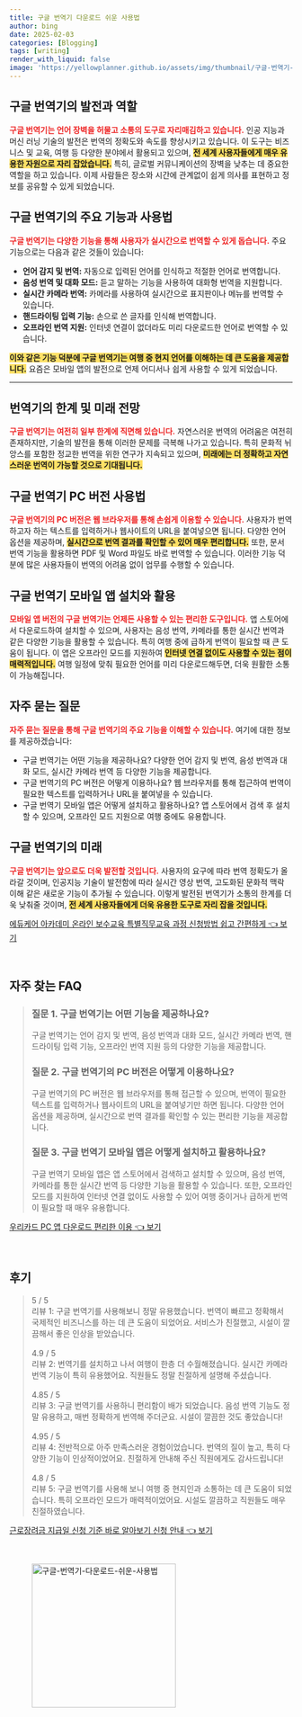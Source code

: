 ```yaml
---
title: 구글 번역기 다운로드 쉬운 사용법
author: bing
date: 2025-02-03
categories: [Blogging]
tags: [writing]
render_with_liquid: false
image: 'https://yellowplanner.github.io/assets/img/thumbnail/구글-번역기-다운로드-쉬운-사용법.webp'
---
```



<h2 id='구글-번역기의-발전과-역할'>구글 번역기의 발전과 역할</h2>

<p><b><span style="color: #ee2323;">구글 번역기는 언어 장벽을 허물고 소통의 도구로 자리매김하고 있습니다.</span></b> 인공 지능과 머신 러닝 기술의 발전은 번역의 정확도와 속도를 향상시키고 있습니다. 이 도구는 비즈니스 및 교육, 여행 등 다양한 분야에서 활용되고 있으며, <b><span style="background-color: #ffe066;">전 세계 사용자들에게 매우 유용한 자원으로 자리 잡았습니다.</span></b> 특히, 글로벌 커뮤니케이션의 장벽을 낮추는 데 중요한 역할을 하고 있습니다. 이제 사람들은 장소와 시간에 관계없이 쉽게 의사를 표현하고 정보를 공유할 수 있게 되었습니다.</p>

<h2 id='구글-번역기의-주요-기능과-사용법'>구글 번역기의 주요 기능과 사용법</h2>

<p><b><span style="color: #ee2323;">구글 번역기는 다양한 기능을 통해 사용자가 실시간으로 번역할 수 있게 돕습니다.</span></b> 주요 기능으로는 다음과 같은 것들이 있습니다:</p>

<ul>
    <li><b>언어 감지 및 번역:</b> 자동으로 입력된 언어를 인식하고 적절한 언어로 번역합니다.</li>
    <li><b>음성 번역 및 대화 모드:</b> 듣고 말하는 기능을 사용하여 대화형 번역을 지원합니다.</li>
    <li><b>실시간 카메라 번역:</b> 카메라를 사용하여 실시간으로 표지판이나 메뉴를 번역할 수 있습니다.</li>
    <li><b>핸드라이팅 입력 기능:</b> 손으로 쓴 글자를 인식해 번역합니다.</li>
    <li><b>오프라인 번역 지원:</b> 인터넷 연결이 없더라도 미리 다운로드한 언어로 번역할 수 있습니다.</li>
</ul>

<p><b><span style="background-color: #ffe066;">이와 같은 기능 덕분에 구글 번역기는 여행 중 현지 언어를 이해하는 데 큰 도움을 제공합니다.</span></b> 요즘은 모바일 앱의 발전으로 언제 어디서나 쉽게 사용할 수 있게 되었습니다.</p>

<hr />

<h2 id='번역기의-한계-및-미래-전망'>번역기의 한계 및 미래 전망</h2>

<p><b><span style="color: #ee2323;">구글 번역기는 여전히 일부 한계에 직면해 있습니다.</span></b> 자연스러운 번역의 어려움은 여전히 존재하지만, 기술의 발전을 통해 이러한 문제를 극복해 나가고 있습니다. 특히 문화적 뉘앙스를 포함한 정교한 번역을 위한 연구가 지속되고 있으며, <b><span style="background-color: #ffe066;">미래에는 더 정확하고 자연스러운 번역이 가능할 것으로 기대됩니다.</span></b></p>

<h2 id='구글-번역기-PC-버전-사용법'>구글 번역기 PC 버전 사용법</h2>

<p><b><span style="color: #ee2323;">구글 번역기의 PC 버전은 웹 브라우저를 통해 손쉽게 이용할 수 있습니다.</span></b> 사용자가 번역하고자 하는 텍스트를 입력하거나 웹사이트의 URL을 붙여넣으면 됩니다. 다양한 언어 옵션을 제공하며, <b><span style="background-color: #ffe066;">실시간으로 번역 결과를 확인할 수 있어 매우 편리합니다.</span></b> 또한, 문서 번역 기능을 활용하면 PDF 및 Word 파일도 바로 번역할 수 있습니다. 이러한 기능 덕분에 많은 사용자들이 번역의 어려움 없이 업무를 수행할 수 있습니다.</p>

<h2 id='구글-번역기-모바일-앱-설치와-활용'>구글 번역기 모바일 앱 설치와 활용</h2>

<p><b><span style="color: #ee2323;">모바일 앱 버전의 구글 번역기는 언제든 사용할 수 있는 편리한 도구입니다.</span></b> 앱 스토어에서 다운로드하여 설치할 수 있으며, 사용자는 음성 번역, 카메라를 통한 실시간 번역과 같은 다양한 기능을 활용할 수 있습니다. 특히 여행 중에 급하게 번역이 필요할 때 큰 도움이 됩니다. 이 앱은 오프라인 모드를 지원하여 <b><span style="background-color: #ffe066;">인터넷 연결 없이도 사용할 수 있는 점이 매력적입니다.</span></b> 여행 일정에 맞춰 필요한 언어를 미리 다운로드해두면, 더욱 원활한 소통이 가능해집니다.</p>

<h2 id='자주-묻는-질문'>자주 묻는 질문</h2>

<p><b><span style="color: #ee2323;">자주 묻는 질문을 통해 구글 번역기의 주요 기능을 이해할 수 있습니다.</span></b> 여기에 대한 정보를 제공하겠습니다:</p>

<ul>
    <li>구글 번역기는 어떤 기능을 제공하나요? 다양한 언어 감지 및 번역, 음성 번역과 대화 모드, 실시간 카메라 번역 등 다양한 기능을 제공합니다.</li>
    <li>구글 번역기의 PC 버전은 어떻게 이용하나요? 웹 브라우저를 통해 접근하여 번역이 필요한 텍스트를 입력하거나 URL을 붙여넣을 수 있습니다.</li>
    <li>구글 번역기 모바일 앱은 어떻게 설치하고 활용하나요? 앱 스토어에서 검색 후 설치할 수 있으며, 오프라인 모드 지원으로 여행 중에도 유용합니다.</li>
</ul>

<h2 id='구글-번역기의-미래'>구글 번역기의 미래</h2>

<p><b><span style="color: #ee2323;">구글 번역기는 앞으로도 더욱 발전할 것입니다.</span></b> 사용자의 요구에 따라 번역 정확도가 올라갈 것이며, 인공지능 기술이 발전함에 따라 실시간 영상 번역, 고도화된 문화적 맥락 이해 같은 새로운 기능이 추가될 수 있습니다. 이렇게 발전된 번역기가 소통의 한계를 더욱 낮춰줄 것이며, <b><span style="background-color: #ffe066;">전 세계 사용자들에게 더욱 유용한 도구로 자리 잡을 것입니다.</span></b></p>


<p><a class="click-button" title="에듀케어 아카데미 온라인 보수교육 특별직무교육 과정 신청방법 쉽고 간편하게" href="https://yellowplanner.github.io/posts/%EC%97%90%EB%93%80%EC%BC%80%EC%96%B4-%EC%95%84%EC%B9%B4%EB%8D%B0%EB%AF%B8-%EC%98%A8%EB%9D%BC%EC%9D%B8-%EB%B3%B4%EC%88%98%EA%B5%90%EC%9C%A1-%ED%8A%B9%EB%B3%84%EC%A7%81%EB%AC%B4%EA%B5%90%EC%9C%A1-%EA%B3%BC%EC%A0%95-%EC%8B%A0%EC%B2%AD%EB%B0%A9%EB%B2%95-%EC%89%BD%EA%B3%A0-%EA%B0%84%ED%8E%B8%ED%95%98%EA%B2%8C/" rel="dofollow">에듀케어 아카데미 온라인 보수교육 특별직무교육 과정 신청방법 쉽고 간편하게 👈 보기</a></p><br>
<h2 id='자주_찾는_FAQ'>자주 찾는 FAQ</h2>
<div itemscope="" itemtype="https://schema.org/FAQPage"> 
<blockquote> 
<div itemscope="" itemprop="mainEntity" itemtype="https://schema.org/Question"> 
<h3 itemprop="name">질문 1. 구글 번역기는 어떤 기능을 제공하나요?</h3> 
<div itemscope="" itemprop="acceptedAnswer" itemtype="https://schema.org/Answer"> 
<span itemprop="text"> 
<p>구글 번역기는 언어 감지 및 번역, 음성 번역과 대화 모드, 실시간 카메라 번역, 핸드라이팅 입력 기능, 오프라인 번역 지원 등의 다양한 기능을 제공합니다.</p> 
</span> 
</div> 
</div> 

<div itemscope="" itemprop="mainEntity" itemtype="https://schema.org/Question"> 
<h3 itemprop="name">질문 2. 구글 번역기의 PC 버전은 어떻게 이용하나요?</h3> 
<div itemscope="" itemprop="acceptedAnswer" itemtype="https://schema.org/Answer"> 
<span itemprop="text"> 
<p>구글 번역기의 PC 버전은 웹 브라우저를 통해 접근할 수 있으며, 번역이 필요한 텍스트를 입력하거나 웹사이트의 URL을 붙여넣기만 하면 됩니다. 다양한 언어 옵션을 제공하며, 실시간으로 번역 결과를 확인할 수 있는 편리한 기능을 제공합니다.</p> 
</span> 
</div> 
</div> 

<div itemscope="" itemprop="mainEntity" itemtype="https://schema.org/Question"> 
<h3 itemprop="name">질문 3. 구글 번역기 모바일 앱은 어떻게 설치하고 활용하나요?</h3> 
<div itemscope="" itemprop="acceptedAnswer" itemtype="https://schema.org/Answer"> 
<span itemprop="text"> 
<p>구글 번역기 모바일 앱은 앱 스토어에서 검색하고 설치할 수 있으며, 음성 번역, 카메라를 통한 실시간 번역 등 다양한 기능을 활용할 수 있습니다. 또한, 오프라인 모드를 지원하여 인터넷 연결 없이도 사용할 수 있어 여행 중이거나 급하게 번역이 필요할 때 매우 유용합니다.</p> 
</span> 
</div> 
</div> 
</blockquote> 
</div>
<p><a class="click-button" title="우리카드 PC 앱 다운로드 편리한 이용" href="https://yellowplanner.github.io/posts/%EC%9A%B0%EB%A6%AC%EC%B9%B4%EB%93%9C-PC-%EC%95%B1-%EB%8B%A4%EC%9A%B4%EB%A1%9C%EB%93%9C-%ED%8E%B8%EB%A6%AC%ED%95%9C-%EC%9D%B4%EC%9A%A9/" rel="dofollow">우리카드 PC 앱 다운로드 편리한 이용 👈 보기</a></p><br>
<h2 id='후기'>후기</h2>
<div itemscope itemtype="https://schema.org/Product">
  <blockquote>
  <div itemprop="review" itemscope itemtype="https://schema.org/Review">
      <div itemprop="reviewRating" itemscope itemtype="https://schema.org/Rating"> <span itemprop="ratingValue">5</span> / <span itemprop="bestRating">5</span> </div>
      <span itemprop="reviewBody">리뷰 1: 구글 번역기를 사용해보니 정말 유용했습니다. 번역이 빠르고 정확해서 국제적인 비즈니스를 하는 데 큰 도움이 되었어요. 서비스가 친절했고, 시설이 깔끔해서 좋은 인상을 받았습니다.</span>
  </div>
  <br>
  <div itemprop="review" itemscope itemtype="https://schema.org/Review">
      <div itemprop="reviewRating" itemscope itemtype="https://schema.org/Rating"> <span itemprop="ratingValue">4.9</span> / <span itemprop="bestRating">5</span> </div>
      <span itemprop="reviewBody">리뷰 2: 번역기를 설치하고 나서 여행이 한층 더 수월해졌습니다. 실시간 카메라 번역 기능이 특히 유용했어요. 직원들도 정말 친절하게 설명해 주셨습니다.</span>
  </div>
  <br>
  <div itemprop="review" itemscope itemtype="https://schema.org/Review">
      <div itemprop="reviewRating" itemscope itemtype="https://schema.org/Rating"> <span itemprop="ratingValue">4.85</span> / <span itemprop="bestRating">5</span> </div>
      <span itemprop="reviewBody">리뷰 3: 구글 번역기를 사용하니 편리함이 배가 되었습니다. 음성 번역 기능도 정말 유용하고, 매번 정확하게 번역해 주더군요. 시설이 깔끔한 것도 좋았습니다!</span>
  </div>
  <br>
  <div itemprop="review" itemscope itemtype="https://schema.org/Review">
      <div itemprop="reviewRating" itemscope itemtype="https://schema.org/Rating"> <span itemprop="ratingValue">4.95</span> / <span itemprop="bestRating">5</span> </div>
      <span itemprop="reviewBody">리뷰 4: 전반적으로 아주 만족스러운 경험이었습니다. 번역의 질이 높고, 특히 다양한 기능이 인상적이었어요. 친절하게 안내해 주신 직원에게도 감사드립니다!</span>
  </div>
  <br>
  <div itemprop="review" itemscope itemtype="https://schema.org/Review">
      <div itemprop="reviewRating" itemscope itemtype="https://schema.org/Rating"> <span itemprop="ratingValue">4.8</span> / <span itemprop="bestRating">5</span> </div>
      <span itemprop="reviewBody">리뷰 5: 구글 번역기를 사용해 보니 여행 중 현지인과 소통하는 데 큰 도움이 되었습니다. 특히 오프라인 모드가 매력적이었어요. 시설도 깔끔하고 직원들도 매우 친절하였습니다.</span>
  </div>
  </blockquote>
</div>
<p><a class="click-button" title="근로장려금 지급일 신청 기준 바로 알아보기 신청 안내" href="https://yellowplanner.github.io/posts/%EA%B7%BC%EB%A1%9C%EC%9E%A5%EB%A0%A4%EA%B8%88-%EC%A7%80%EA%B8%89%EC%9D%BC-%EC%8B%A0%EC%B2%AD-%EA%B8%B0%EC%A4%80-%EB%B0%94%EB%A1%9C-%EC%95%8C%EC%95%84%EB%B3%B4%EA%B8%B0-%EC%8B%A0%EC%B2%AD-%EC%95%88%EB%82%B4/" rel="dofollow">근로장려금 지급일 신청 기준 바로 알아보기 신청 안내 👈 보기</a></p><br>
<figure class="image"><img src="https://yellowplanner.github.io/assets/img/thumbnail/구글-번역기-다운로드-쉬운-사용법.webp" alt="구글-번역기-다운로드-쉬운-사용법" width="256" height="256"></figure>